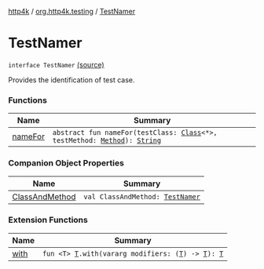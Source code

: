 [http4k](../../index.md) / [org.http4k.testing](../index.md) / [TestNamer](./index.md)

# TestNamer

`interface TestNamer` [(source)](https://github.com/http4k/http4k/blob/master/http4k-testing-approval/src/main/kotlin/org/http4k/testing/TestNamer.kt#L8)

Provides the identification of test case.

### Functions

| Name | Summary |
|---|---|
| [nameFor](name-for.md) | `abstract fun nameFor(testClass: `[`Class`](https://docs.oracle.com/javase/9/docs/api/java/lang/Class.html)`<*>, testMethod: `[`Method`](https://docs.oracle.com/javase/9/docs/api/java/lang/reflect/Method.html)`): `[`String`](https://kotlinlang.org/api/latest/jvm/stdlib/kotlin/-string/index.html) |

### Companion Object Properties

| Name | Summary |
|---|---|
| [ClassAndMethod](-class-and-method.md) | `val ClassAndMethod: `[`TestNamer`](./index.md) |

### Extension Functions

| Name | Summary |
|---|---|
| [with](../../org.http4k.core/with.md) | `fun <T> `[`T`](../../org.http4k.core/with.md#T)`.with(vararg modifiers: (`[`T`](../../org.http4k.core/with.md#T)`) -> `[`T`](../../org.http4k.core/with.md#T)`): `[`T`](../../org.http4k.core/with.md#T) |
